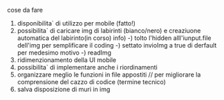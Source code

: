 cose da fare

1) disponibilita` di utilizzo per mobile (fatto!)
2) possibilita` di caricare img di labirinti (bianco/nero) e creaziuone automatica del labirinto(in corso)
    info)
        -) tolto l'hidden alll'iunput.file dell'img per semplificare il coding
        -) settato invioImg a true di derfault per medesimo motivo
        -) readImg
3) ridimenzionamento della UI mobile
4) possibilita` di implementare anche i riordinamenti
5) organizzare meglio le funzioni in file appostiti // per migliorare la comprensione del cazzo di codice (termine tecnico)
6) salva disposizione di muri in img 
